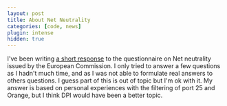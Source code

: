 ```yaml
---
layout: post
title: About Net Neutrality
categories: [code, news]
plugin: intense
hidden: true
---
```


I've been writing [a short response](/assets/net_neutrality.pdf) to
the questionnaire on Net neutrality issued by the European
Commission. I only tried to answer a few questions as I hadn't much
time, and as I was not able to formulate real answers to others
questions. I guess part of this is out of topic but I'm ok with it. My
answer is based on personal experiences with the filtering of port 25
and Orange, but I think DPI would have been a better topic.
